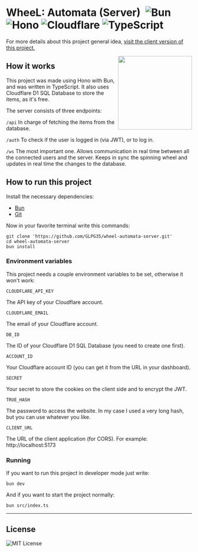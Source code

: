 # WheeL: Automata (Server) &nbsp;![Bun](https://img.shields.io/badge/Bun-%23000000.svg?style=for-the-badge&logo=bun&logoColor=white) ![Hono](https://img.shields.io/badge/Hono-E36002?style=for-the-badge&logo=hono&logoColor=fff) ![Cloudflare](https://img.shields.io/badge/Cloudflare-F38020?style=for-the-badge&logo=Cloudflare&logoColor=white) ![TypeScript](https://img.shields.io/badge/typescript-%23007ACC.svg?style=for-the-badge&logo=typescript&logoColor=white)

For more details about this project general idea, [visit the client version of this project.](https://github.com/GLPG35/wheel-automata)

<img src="https://wheel-automata.vercel.app/yorha.png" align="right" width="200px" height="auto" />

<h2 id="toc">How it works</h2>

This project was made using Hono with Bun, and was written in TypeScript. It also uses Cloudflare D1 SQL Database to store the items, as it's free.<br />

The server consists of three endpoints:

`/api` In charge of fetching the items from the database.

`/auth` To check if the user is logged in (via JWT), or to log in.

`/ws` The most important one. Allows communication in real time between all the connected users and the server. Keeps in sync the spinning wheel and updates in real time the changes to the database.

## How to run this project

Install the necessary dependencies:

- [Bun](https://bun.sh/)
- [Git](https://git-scm.com/downloads)

Now in your favorite terminal write this commands:

	git clone 'https://github.com/GLPG35/wheel-automata-server.git'
	cd wheel-automata-server
	bun install

### Environment variables

This project needs a couple environment variables to be set, otherwise it won't work:

`CLOUDFLARE_API_KEY`

The API key of your Cloudflare account.

`CLOUDFLARE_EMAIL`

The email of your Cloudflare account.

`DB_ID`

The ID of your Cloudflare D1 SQL Database (you need to create one first).

`ACCOUNT_ID`

Your Cloudflare account ID (you can get it from the URL in your dashboard).

`SECRET`

Your secret to store the cookies on the client side and to encrypt the JWT.

`TRUE_HASH`

The password to access the website. In my case I used a very long hash, but you can use whatever you like.

`CLIENT_URL`

The URL of the client application (for CORS). For example: http://localhost:5173

### Running

If you want to run this project in developer mode just write:

	bun dev

And if you want to start the project normally:

	bun src/index.ts

---

## License

![MIT License](https://img.shields.io/badge/MIT-license?style=for-the-badge&label=LICENSE)